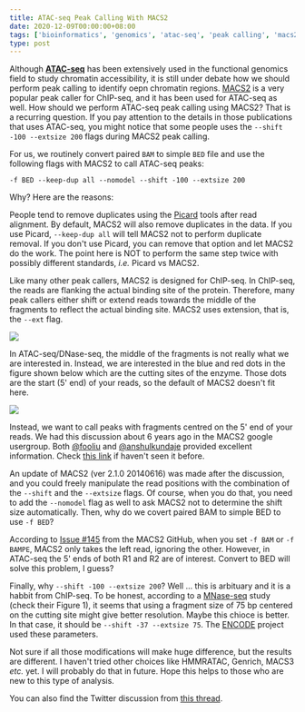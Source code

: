 ```yaml
---
title: ATAC-seq Peak Calling With MACS2
date: 2020-12-09T00:00:00+08:00
tags: ['bioinformatics', 'genomics', 'atac-seq', 'peak calling', 'macs2']
type: post
---
```


Although __[ATAC-seq](http://www.nature.com/nmeth/journal/v10/n12/full/nmeth.2688.html)__ has been extensively used in the functional genomics field to study chromatin accessibility, it is still under debate how we should perform peak calling to identify oepn chromatin regions. [MACS2](https://github.com/macs3-project/MACS) is a very popular peak caller for ChIP-seq, and it has been used for ATAC-seq as well. How should we perform ATAC-seq peak calling using MACS2? That is a recurring question. If you pay attention to the details in those publications that uses ATAC-seq, you might notice that some people uses the `--shift -100 --extsize 200` flags during MACS2 peak calling.

For us, we routinely convert paired `BAM` to simple `BED` file and use the following flags with MACS2 to call ATAC-seq peaks:

```
-f BED --keep-dup all --nomodel --shift -100 --extsize 200
```

Why? Here are the reasons:

People tend to remove duplicates using the [Picard](https://broadinstitute.github.io/picard/) tools after read alignment. By default, MACS2 will also remove duplicates in the data. If you use Picard, `--keep-dup all` will tell MACS2 not to perform duplicate removal. If you don't use Picard, you can remove that option and let MACS2 do the work. The point here is NOT to perform the same step twice with possibly different standards, _i.e._ Picard vs MACS2.

Like many other peak callers, MACS2 is designed for ChIP-seq. In ChIP-seq, the reads are flanking the actual binding site of the protein. Therefore, many peak callers either shift or extend reads towards the middle of the fragments to reflect the actual binding site. MACS2 uses extension, that is, the `--ext` flag.

![](/images/2020-12-09/chip-seq.png)

In ATAC-seq/DNase-seq, the middle of the fragments is not really what we are interested in. Instead, we are interested in the blue and red dots in the figure shown below which are the cutting sites of the enzyme. Those dots are the start (5' end) of your reads, so the default of MACS2 doesn't fit here.

![](/images/2020-12-09/atac-seq.png)

Instead, we want to call peaks with fragments centred on the 5' end of your reads. We had this discussion about 6 years ago in the MACS2 google usergroup. Both [@fooliu](https://twitter.com/fooliu) and [@anshulkundaje](https://twitter.com/anshulkundaje) provided excellent information. Check [this link](https://groups.google.com/g/macs-announcement/c/4OCE59gkpKY/m/v9Tnh9jWriUJ) if haven't seen it before.

An update of MACS2 (ver 2.1.0 20140616) was made after the discussion, and you could freely manipulate the read positions with the combination of the `--shift` and the `--extsize` flags. Of course, when you do that, you need to add the `--nomodel` flag as well to ask MACS2 not to determine the shift size automatically. Then, why do we covert paired BAM to simple BED to use `-f BED`?

According to [Issue #145](https://github.com/macs3-project/MACS/issues/145) from the MACS2 GitHub, when you set `-f BAM` or `-f BAMPE`, MACS2 only takes the left read, ignoring the other. However, in ATAC-seq the 5' ends of both R1 and R2 are of interest. Convert to BED will solve this problem, I guess?

Finally, why `--shift -100 --extsize 200`? Well ... this is arbituary and it is a habbit from ChIP-seq. To be honest, according to a [MNase-seq](https://www.ncbi.nlm.nih.gov/pmc/articles/PMC2596141/) study (check their Figure 1), it seems that using a fragment size of 75 bp centered on the cutting site might give better resolution. Maybe this chioce is better. In that case, it should be `--shift -37 --extsize 75`. The [ENCODE](https://www.encodeproject.org) project used these parameters.

Not sure if all those modifications will make huge difference, but the results are different. I haven't tried other choices like HMMRATAC, Genrich, MACS3 _etc._ yet. I will probably do that in future. Hope this helps to those who are new to this type of analysis.

You can also find the Twitter discussion from [this thread](https://twitter.com/XiChenUoM/status/1336658454866325506).